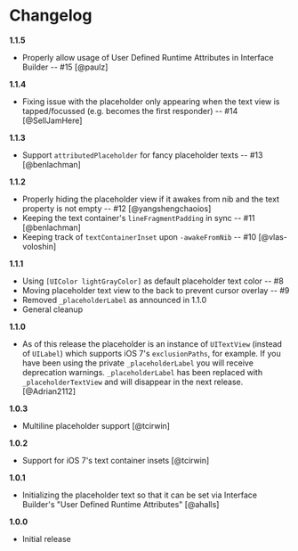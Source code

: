 # Changelog

**1.1.5**

 - Properly allow usage of User Defined Runtime Attributes in Interface Builder -- #15 [@paulz]

**1.1.4**

 - Fixing issue with the placeholder only appearing when the text view is tapped/focussed (e.g. becomes the first responder) -- #14 [@SellJamHere]

**1.1.3**

 - Support `attributedPlaceholder` for fancy placeholder texts -- #13 [@benlachman]

**1.1.2**

 - Properly hiding the placeholder view if it awakes from nib and the text property is not empty -- #12 [@yangshengchaoios]
 - Keeping the text container's `lineFragmentPadding` in sync -- #11 [@benlachman]
 - Keeping track of `textContainerInset` upon `-awakeFromNib` -- #10 [@vlas-voloshin]

**1.1.1**

 - Using `[UIColor lightGrayColor]` as default placeholder text color -- #8
 - Moving placeholder text view to the back to prevent cursor overlay -- #9
 - Removed `_placeholderLabel` as announced in 1.1.0
 - General cleanup

**1.1.0**

 - As of this release the placeholder is an instance of `UITextView` (instead of `UILabel`) which supports iOS 7's `exclusionPaths`, for example. If you have been using the private `_placeholderLabel` you will receive deprecation warnings. `_placeholderLabel` has been replaced with `_placeholderTextView` and will disappear in the next release.  [@Adrian2112]

**1.0.3**

 - Multiline placeholder support [@tcirwin]

**1.0.2**

 - Support for iOS 7's text container insets [@tcirwin]

**1.0.1**

 - Initializing the placeholder text so that it can be set via Interface Builder's "User Defined Runtime Attributes" [@ahalls]

**1.0.0**

 - Initial release

